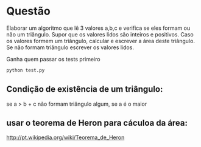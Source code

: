 # Questão

Elaborar um algoritmo que lê 3 valores a,b,c e verifica se eles formam ou não um triângulo. Supor que os valores lidos são inteiros e positivos. Caso os valores formem um triângulo, calcular e escrever a área deste triângulo. Se não formam triângulo escrever os valores lidos.


Ganha quem passar os tests primeiro

```bash
python test.py
```

## Condição de existência de um triângulo:
se a > b + c não formam triângulo algum, se a é o maior

## usar o teorema de Heron para cáculoa da área:
http://pt.wikipedia.org/wiki/Teorema_de_Heron